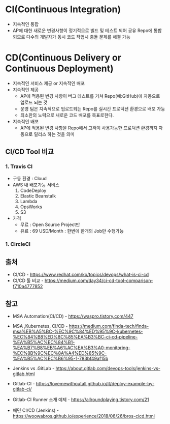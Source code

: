 # CI(Continuous Integration)

 - 지속적인 통합
 - AP에 대한 새로운 변경사항이 정기적으로 빌드 및 테스트 되어 공유 Repo에 통합되므로 다수의 개발자가 동시 코드 작업시 충돌 문제를 해결 가능

# CD(Continuous Delivery or Continuous Deployment)
 - 지속적인 서비스 제공 or 지속적인 배포
 - 지속적인 제공
    - AP에 적용된 변경 사항이 버그 테스트를 거쳐 Repo(예:GitHub)에 자동으로 업로드 되는 것
    - 운영 팀은 지속적으로 업로드되는 Repo를 실시간 프로덕션 환경으로 배포 가능 
    - 최소한의 노력으로 새로운 코드 배포를 목표로한다.
 - 지속적인 배포
    - AP에 적용된 변경 사항을 Repo에서 고객이 사용가능한 프로덕션 환경까지 자동으로 릴리스 하는 것을 의미

## CI/CD Tool 비교

 ### 1. Travis CI
 - 구동 환경 : Cloud
 - AWS 내 배포가능 서비스
   1. CodeDeploy
   1. Elastic Beanstalk
   1. Lambda
   1. OpsWorks
   1. S3
 - 가격
   - 무료 : Open Source Project만
   - 유료 : 69 USD/Month : 한번에 한개의 Job만 수행가능

 ### 1. CircleCI


## 출처

 - CI/CD - https://www.redhat.com/ko/topics/devops/what-is-ci-cd
 - CI/CD 툴 비교 - https://medium.com/day34/ci-cd-tool-comparison-f710a4777852

 ## 참고
   
  - MSA Automation(CI/CD) - https://waspro.tistory.com/447
  - MSA ,Kubernetes, CI/CD - https://medium.com/finda-tech/finda-msa%EB%A5%BC-%EC%9C%84%ED%95%9C-kubernetes-%EC%84%B8%ED%8C%85%EA%B3%BC-ci-cd-pipeline-%EA%B5%AC%EC%84%B1-%EA%B7%B8%EB%A6%AC%EA%B3%A0-monitoring-%EC%8B%9C%EC%8A%A4%ED%85%9C-%EA%B5%AC%EC%B6%95-1-783bf49af15b

  - Jenkins vs .GitLab - https://about.gitlab.com/devops-tools/jenkins-vs-gitlab.html
  
  - Gitlab-CI - https://lovemewithoutall.github.io/it/deploy-example-by-gitlab-ci/
  - Gitlab-CI Runner 소개 예제 - https://allroundplaying.tistory.com/21

  - 배민 CI/CD (Jenkins) - https://woowabros.github.io/experience/2018/06/26/bros-cicd.html
